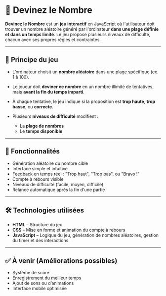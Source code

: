 # 🎯 Devinez le Nombre

**Devinez le Nombre** est un **jeu interactif** en JavaScript où l'utilisateur doit trouver un nombre aléatoire généré par l'ordinateur **dans une plage définie et dans un temps limité**. Le jeu propose plusieurs niveaux de difficulté, chacun avec ses propres règles et contraintes.

---

## 🧠 Principe du jeu

* L’ordinateur choisit un **nombre aléatoire** dans une plage spécifique (ex. 1 à 100).
* Le joueur doit **deviner ce nombre** en un nombre illimité de tentatives, mais **avant la fin du temps imparti**.
* À chaque tentative, le jeu indique si la proposition est **trop haute**, **trop basse**, ou **correcte**.
* Plusieurs **niveaux de difficulté** modifient :

  * La **plage de nombres**
  * Le **temps disponible**

---

## 🚀 Fonctionnalités

* Génération aléatoire du nombre cible
* Interface simple et intuitive
* Feedback en temps réel : "Trop haut", "Trop bas", ou "Bravo !"
* Compte à rebours visible
* Niveaux de difficulté (facile, moyen, difficile)
* Relance automatique après la fin d'une partie

---

## 🛠️ Technologies utilisées

* **HTML** – Structure du jeu
* **CSS** – Mise en forme et animation du compte à rebours
* **JavaScript** – Logique du jeu, génération de nombres aléatoires, gestion du timer et des interactions

---

## ✅ À venir (Améliorations possibles)

* Système de score
* Enregistrement du meilleur temps
* Ajout de sons ou d’animations
* Interface mobile optimisée